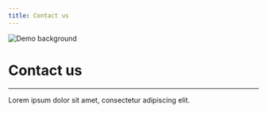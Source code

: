 ```yaml
---
title: Contact us
---
```


![Demo background](../../assets/demo-image-3.png)

# Contact us

---

Lorem ipsum dolor sit amet, consectetur adipiscing elit.
